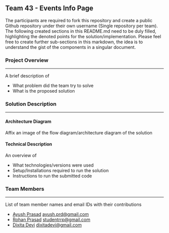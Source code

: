 ## Team 43 - Events Info Page

The participants are required to fork this repository and create a public Github repository under their own username (Single repository per team). The following created sections in this README.md need to be duly filled, highlighting the denoted points for the solution/implementation. Please feel free to create further sub-sections in this markdown, the idea is to understand the gist of the components in a singular document.

### Project Overview
----------------------------------

A brief description of 
* What problem did the team try to solve
* What is the proposed solution

### Solution Description
----------------------------------

#### Architecture Diagram

Affix an image of the flow diagram/architecture diagram of the solution

#### Technical Description

An overview of 
* What technologies/versions were used
* Setup/Installations required to run the solution
* Instructions to run the submitted code

### Team Members
----------------------------------

List of team member names and email IDs with their contributions
 - [Ayush Prasad](https://github.com/ayushprd) ayush.prd@gmail.com
 - [Rohan Prasad](https://github.com/iAmGroot1) studentrrp@gmail.com
 - [Dixita Devi](https://github.com/DixitaDevi) dixitadevi@gmail.com
